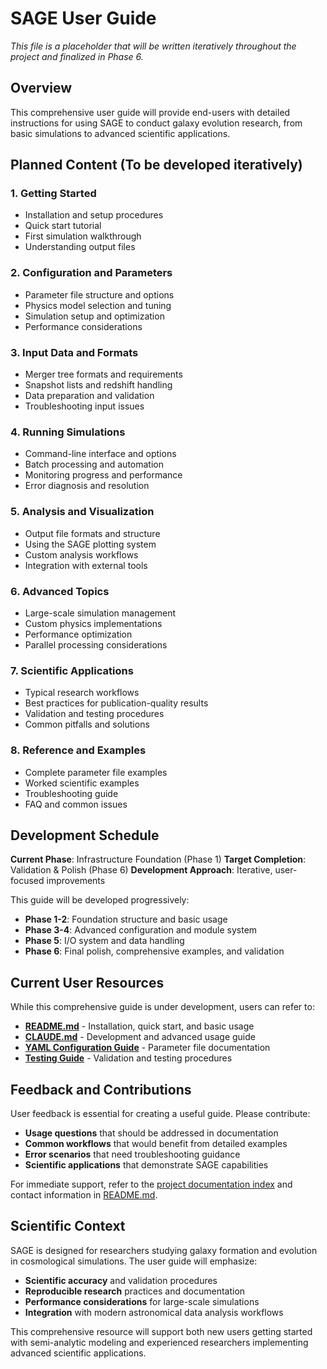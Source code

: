 # SAGE User Guide

*This file is a placeholder that will be written iteratively throughout the project and finalized in Phase 6.*

## Overview

This comprehensive user guide will provide end-users with detailed instructions for using SAGE to conduct galaxy evolution research, from basic simulations to advanced scientific applications.

## Planned Content (To be developed iteratively)

### 1. Getting Started
- Installation and setup procedures
- Quick start tutorial
- First simulation walkthrough
- Understanding output files

### 2. Configuration and Parameters
- Parameter file structure and options
- Physics model selection and tuning
- Simulation setup and optimization
- Performance considerations

### 3. Input Data and Formats
- Merger tree formats and requirements
- Snapshot lists and redshift handling
- Data preparation and validation
- Troubleshooting input issues

### 4. Running Simulations
- Command-line interface and options
- Batch processing and automation
- Monitoring progress and performance
- Error diagnosis and resolution

### 5. Analysis and Visualization
- Output file formats and structure
- Using the SAGE plotting system
- Custom analysis workflows
- Integration with external tools

### 6. Advanced Topics
- Large-scale simulation management
- Custom physics implementations
- Performance optimization
- Parallel processing considerations

### 7. Scientific Applications
- Typical research workflows
- Best practices for publication-quality results
- Validation and testing procedures
- Common pitfalls and solutions

### 8. Reference and Examples
- Complete parameter file examples
- Worked scientific examples
- Troubleshooting guide
- FAQ and common issues

## Development Schedule

**Current Phase**: Infrastructure Foundation (Phase 1)
**Target Completion**: Validation & Polish (Phase 6)
**Development Approach**: Iterative, user-focused improvements

This guide will be developed progressively:

- **Phase 1-2**: Foundation structure and basic usage
- **Phase 3-4**: Advanced configuration and module system
- **Phase 5**: I/O system and data handling
- **Phase 6**: Final polish, comprehensive examples, and validation

## Current User Resources

While this comprehensive guide is under development, users can refer to:

- **[README.md](../README.md)** - Installation, quick start, and basic usage
- **[CLAUDE.md](../CLAUDE.md)** - Development and advanced usage guide
- **[YAML Configuration Guide](yaml-configuration-guide.md)** - Parameter file documentation
- **[Testing Guide](testing-guide.md)** - Validation and testing procedures

## Feedback and Contributions

User feedback is essential for creating a useful guide. Please contribute:

- **Usage questions** that should be addressed in documentation
- **Common workflows** that would benefit from detailed examples
- **Error scenarios** that need troubleshooting guidance
- **Scientific applications** that demonstrate SAGE capabilities

For immediate support, refer to the [project documentation index](quick-reference.md) and contact information in [README.md](../README.md).

## Scientific Context

SAGE is designed for researchers studying galaxy formation and evolution in cosmological simulations. The user guide will emphasize:

- **Scientific accuracy** and validation procedures
- **Reproducible research** practices and documentation
- **Performance considerations** for large-scale simulations
- **Integration** with modern astronomical data analysis workflows

This comprehensive resource will support both new users getting started with semi-analytic modeling and experienced researchers implementing advanced scientific applications.